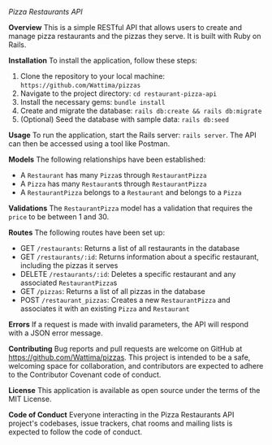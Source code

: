 *Pizza Restaurants API*

**Overview**
This is a simple RESTful API that allows users to create and manage pizza restaurants and the pizzas they serve. It is built with Ruby on Rails.

**Installation**
To install the application, follow these steps:
1. Clone the repository to your local machine: `https://github.com/Wattima/pizzas`
2. Navigate to the project directory: `cd restaurant-pizza-api`
3. Install the necessary gems: `bundle install`
4. Create and migrate the database: `rails db:create && rails db:migrate`
5. (Optional) Seed the database with sample data: `rails db:seed`

**Usage**
To run the application, start the Rails server: `rails server`. The API can then be accessed using a tool like Postman.

**Models**
The following relationships have been established:

- A `Restaurant` has many `Pizza`s through `RestaurantPizza`
- A `Pizza` has many `Restaurant`s through `RestaurantPizza`
- A `RestaurantPizza` belongs to a `Restaurant` and belongs to a `Pizza`

**Validations**
The `RestaurantPizza` model has a validation that requires the `price` to be between 1 and 30.

**Routes**
The following routes have been set up:

- GET `/restaurants`: Returns a list of all restaurants in the database
- GET `/restaurants/:id`: Returns information about a specific restaurant, including the pizzas it serves
- DELETE `/restaurants/:id`: Deletes a specific restaurant and any associated `RestaurantPizza`s
- GET `/pizzas`: Returns a list of all pizzas in the database
- POST `/restaurant_pizzas`: Creates a new `RestaurantPizza` and associates it with an existing `Pizza` and `Restaurant`

**Errors**
If a request is made with invalid parameters, the API will respond with a JSON error message.

**Contributing**
Bug reports and pull requests are welcome on GitHub at https://github.com/Wattima/pizzas. This project is intended to be a safe, welcoming space for collaboration, and contributors are expected to adhere to the Contributor Covenant code of conduct.

**License**
This application is available as open source under the terms of the MIT License.

**Code of Conduct**
Everyone interacting in the Pizza Restaurants API project's codebases, issue trackers, chat rooms and mailing lists is expected to follow the code of conduct.

